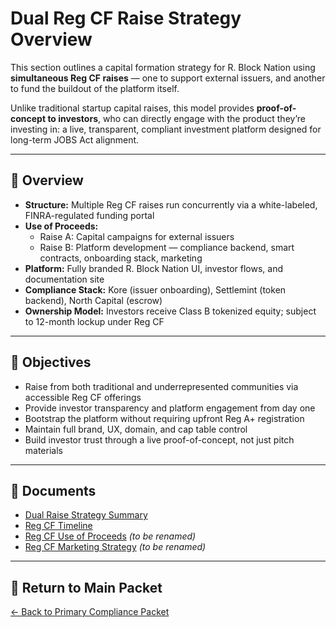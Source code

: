 # Dual Reg CF Raise Strategy Overview

This section outlines a capital formation strategy for R. Block Nation using **simultaneous Reg CF raises** — one to support external issuers, and another to fund the buildout of the platform itself.

Unlike traditional startup capital raises, this model provides **proof-of-concept to investors**, who can directly engage with the product they’re investing in: a live, transparent, compliant investment platform designed for long-term JOBS Act alignment.

---

## 🧭 Overview

- **Structure:** Multiple Reg CF raises run concurrently via a white-labeled, FINRA-regulated funding portal
- **Use of Proceeds:**  
  - Raise A: Capital campaigns for external issuers  
  - Raise B: Platform development — compliance backend, smart contracts, onboarding stack, marketing
- **Platform:** Fully branded R. Block Nation UI, investor flows, and documentation site
- **Compliance Stack:** Kore (issuer onboarding), Settlemint (token backend), North Capital (escrow)
- **Ownership Model:** Investors receive Class B tokenized equity; subject to 12-month lockup under Reg CF

---

## 🎯 Objectives

- Raise from both traditional and underrepresented communities via accessible Reg CF offerings
- Provide investor transparency and platform engagement from day one
- Bootstrap the platform without requiring upfront Reg A+ registration
- Maintain full brand, UX, domain, and cap table control
- Build investor trust through a live proof-of-concept, not just pitch materials

---

## 📄 Documents

- [Dual Raise Strategy Summary](dual-raise-overview.md)  
- [Reg CF Timeline](../ForInvestors/Reg-CF-Timeline.md)  
- [Reg CF Use of Proceeds](RegA-use-of-proceeds.md) *(to be renamed)*  
- [Reg CF Marketing Strategy](RegA-marketing-strategy.md) *(to be renamed)*  

---

## 🔗 Return to Main Packet

[← Back to Primary Compliance Packet](../index.md)

